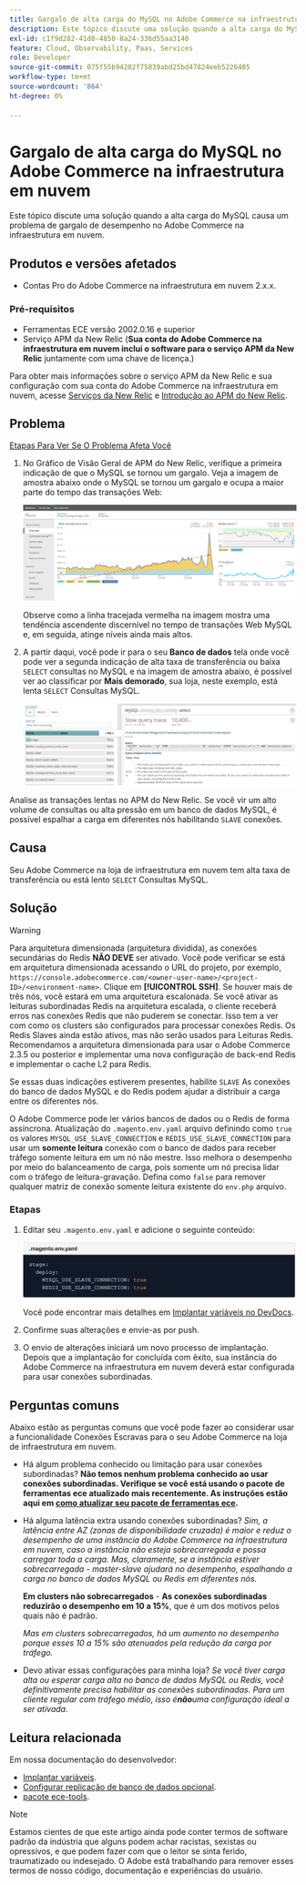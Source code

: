 ```yaml
---
title: Gargalo de alta carga do MySQL no Adobe Commerce na infraestrutura em nuvem
description: Este tópico discute uma solução quando a alta carga do MySQL causa um problema de gargalo de desempenho no Adobe Commerce na infraestrutura em nuvem.
exl-id: c1f9d282-41d8-4850-8a24-336d55aa3140
feature: Cloud, Observability, Paas, Services
role: Developer
source-git-commit: 075f55b94202f75839abd25bd47824eeb5226485
workflow-type: tm+mt
source-wordcount: '864'
ht-degree: 0%

---
```


# Gargalo de alta carga do MySQL no Adobe Commerce na infraestrutura em nuvem

Este tópico discute uma solução quando a alta carga do MySQL causa um problema de gargalo de desempenho no Adobe Commerce na infraestrutura em nuvem.

## Produtos e versões afetados

* Contas Pro do Adobe Commerce na infraestrutura em nuvem 2.x.x.

### Pré-requisitos

* Ferramentas ECE versão 2002.0.16 e superior
* Serviço APM da New Relic (**Sua conta do Adobe Commerce na infraestrutura em nuvem inclui o software para o serviço APM da New Relic** juntamente com uma chave de licença.)

Para obter mais informações sobre o serviço APM da New Relic e sua configuração com sua conta do Adobe Commerce na infraestrutura em nuvem, acesse [Serviços da New Relic](https://devdocs.magento.com/guides/v2.3/cloud/project/new-relic.html) e [Introdução ao APM do New Relic](https://docs.newrelic.com/docs/apm/new-relic-apm/getting-started/introduction-apm/).

## Problema

<u>Etapas Para Ver Se O Problema Afeta Você</u>

1. No Gráfico de Visão Geral de APM do New Relic, verifique a primeira indicação de que o MySQL se tornou um gargalo. Veja a imagem de amostra abaixo onde o MySQL se tornou um gargalo e ocupa a maior parte do tempo das transações Web:

   ![KB-372_image002.png](assets/KB-372_image002.png)

   Observe como a linha tracejada vermelha na imagem mostra uma tendência ascendente discernível no tempo de transações Web MySQL e, em seguida, atinge níveis ainda mais altos.
1. A partir daqui, você pode ir para o seu **Banco de dados** tela onde você pode ver a segunda indicação de alta taxa de transferência ou baixa `SELECT` consultas no MySQL e na imagem de amostra abaixo, é possível ver ao classificar por **Mais demorado**, sua loja, neste exemplo, está lenta `SELECT` Consultas MySQL.

   ![KB-372_image003_BlurredExtension.png](assets/KB-372_image003_BlurredExtension.png)

Analise as transações lentas no APM do New Relic. Se você vir um alto volume de consultas ou alta pressão em um banco de dados MySQL, é possível espalhar a carga em diferentes nós habilitando `SLAVE` conexões.

## Causa

Seu Adobe Commerce na loja de infraestrutura em nuvem tem alta taxa de transferência ou está lento `SELECT` Consultas MySQL.

## Solução

>[!WARNING]
>
>Para arquitetura dimensionada (arquitetura dividida), as conexões secundárias do Redis **NÃO DEVE** ser ativado. Você pode verificar se está em arquitetura dimensionada acessando o URL do projeto, por exemplo, `https://console.adobecommerce.com/<owner-user-name>/<project-ID>/<environment-name>`. Clique em **[!UICONTROL SSH]**. Se houver mais de três nós, você estará em uma arquitetura escalonada. Se você ativar as leituras subordinadas Redis na arquitetura escalada, o cliente receberá erros nas conexões Redis que não puderem se conectar. Isso tem a ver com como os clusters são configurados para processar conexões Redis. Os Redis Slaves ainda estão ativos, mas não serão usados para Leituras Redis. Recomendamos a arquitetura dimensionada para usar o Adobe Commerce 2.3.5 ou posterior e implementar uma nova configuração de back-end Redis e implementar o cache L2 para Redis.

Se essas duas indicações estiverem presentes, habilite `SLAVE` As conexões do banco de dados MySQL e do Redis podem ajudar a distribuir a carga entre os diferentes nós.

O Adobe Commerce pode ler vários bancos de dados ou o Redis de forma assíncrona. Atualização do `.magento.env.yaml` arquivo definindo como `true` os valores `MYSQL_USE_SLAVE_CONNECTION` e `REDIS_USE_SLAVE_CONNECTION` para usar um **somente leitura** conexão com o banco de dados para receber tráfego somente leitura em um nó não mestre. Isso melhora o desempenho por meio do balanceamento de carga, pois somente um nó precisa lidar com o tráfego de leitura-gravação. Defina como `false` para remover qualquer matriz de conexão somente leitura existente do `env.php` arquivo.

### Etapas

1. Editar seu `.magento.env.yaml` e adicione o seguinte conteúdo:

   ![KB-372_image004.png](assets/KB-372_image004.png)

   Você pode encontrar mais detalhes em [Implantar variáveis no DevDocs](https://devdocs.magento.com/cloud/env/variables-deploy.html#mysql_use_slave_connection).

1. Confirme suas alterações e envie-as por push.
1. O envio de alterações iniciará um novo processo de implantação. Depois que a implantação for concluída com êxito, sua instância do Adobe Commerce na infraestrutura em nuvem deverá estar configurada para usar conexões subordinadas.

## Perguntas comuns

Abaixo estão as perguntas comuns que você pode fazer ao considerar usar a funcionalidade Conexões Escravas para o seu Adobe Commerce na loja de infraestrutura em nuvem.

* Há algum problema conhecido ou limitação para usar conexões subordinadas? **Não temos nenhum problema conhecido ao usar conexões subordinadas. Verifique se você está usando o pacote de ferramentas ece atualizado mais recentemente. As instruções estão aqui em [como atualizar seu pacote de ferramentas ece](https://devdocs.magento.com/cloud/project/ece-tools-update.html).**
* Há alguma latência extra usando conexões subordinadas? *Sim, a latência entre AZ (zonas de disponibilidade cruzada) é maior e reduz o desempenho de uma instância do Adobe Commerce na infraestrutura em nuvem, caso a instância não esteja sobrecarregada e possa carregar toda a carga. Mas, claramente, se a instância estiver sobrecarregada - master-slave ajudará no desempenho, espalhando a carga no banco de dados MySQL ou Redis em diferentes nós.*

  **Em clusters não sobrecarregados** -  **As conexões subordinadas reduzirão o desempenho em 10 a 15%**, que é um dos motivos pelos quais não é padrão.

  *Mas em clusters sobrecarregados, há um aumento no desempenho porque esses 10 a 15% são atenuados pela redução da carga por tráfego.*
* Devo ativar essas configurações para minha loja? *Se você tiver carga alta ou esperar carga alta no banco de dados MySQL ou Redis, você definitivamente precisa habilitar as conexões subordinadas. Para um cliente regular com tráfego médio, isso é&#x200B;**não**uma configuração ideal a ser ativada.*

## Leitura relacionada

Em nossa documentação do desenvolvedor:

* [Implantar variáveis](https://devdocs.magento.com/cloud/env/variables-deploy.html).
* [Configurar replicação de banco de dados opcional](https://devdocs.magento.com/guides/v2.3/config-guide/multi-master/multi-master_slavedb.html).
* [pacote ece-tools](https://devdocs.magento.com/cloud/reference/ece-tools-reference.html).

>[!NOTE]
>
>Estamos cientes de que este artigo ainda pode conter termos de software padrão da indústria que alguns podem achar racistas, sexistas ou opressivos, e que podem fazer com que o leitor se sinta ferido, traumatizado ou indesejado. O Adobe está trabalhando para remover esses termos de nosso código, documentação e experiências do usuário.
